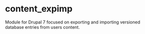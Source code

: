 # content_expimp
Module for Drupal 7 focused on exporting and importing versioned database entries from users content.
